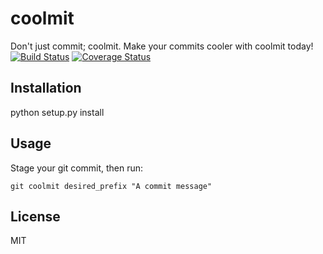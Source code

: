 coolmit
=======
Don't just commit; coolmit. Make your commits cooler with coolmit today!
[![Build Status](https://travis-ci.org/awentzonline/coolmit.png)](https://travis-ci.org/awentzonline/coolmit)
[![Coverage Status](https://coveralls.io/repos/awentzonline/coolmit/badge.png)](https://coveralls.io/r/awentzonline/coolmit)

Installation
------------
python setup.py install


Usage
-----
Stage your git commit, then run:

`git coolmit desired_prefix "A commit message"`

License
-------
MIT
